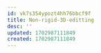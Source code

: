 ```yaml
---
id: vk7s354ypozt4hh76bbcf9f
title: Non-rigid-3D-editting
desc: ''
updated: 1702987111849
created: 1702987111849
---
```

